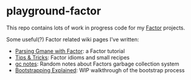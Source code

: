 playground-factor
=================
This repo contains lots of work in progress code for my
[Factor](http://factorcode.org/) projects.

Some useful(?) Factor related wiki pages I've written:

 * [Parsing Gmane with Factor](https://github.com/bjourne/playground-factor/wiki/Parsing-gmane-with-factor): a Factor tutorial
 * [Tips & Tricks](https://github.com/bjourne/playground-factor/wiki/Tips-and-tricks): Factor idioms and small recipes
 * [gc notes](https://github.com/bjourne/playground-factor/wiki/gc-notes): Random notes about Factors garbage collection system
 * [Bootstrapping Explained](https://github.com/bjourne/playground-factor/wiki/Bootstrapping-Explained): WIP walkthrough of the bootstrap process
